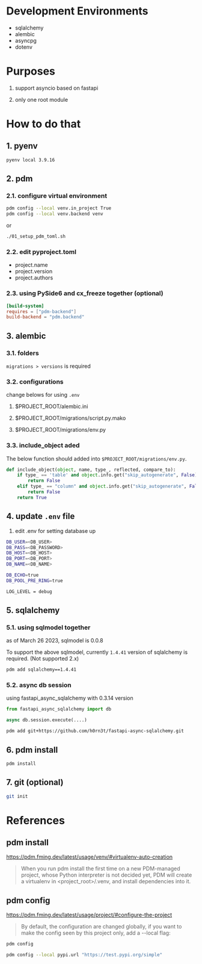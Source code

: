 # Development Environments

* sqlalchemy
* alembic
* asyncpg
* dotenv

# Purposes
1. support asyncio based on fastapi

2. only one root module



# How to do that

## 1. pyenv

```bash
pyenv local 3.9.16
```

## 2. pdm

### 2.1. configure virtual environment

```bash
pdm config --local venv.in_project True
pdm config --local venv.backend venv
```

or

```bash
./01_setup_pdm_toml.sh
```

### 2.2. edit pyproject.toml

* project.name
* project.version
* project.authors


### 2.3. using PySide6 and cx_freeze together (optional)

```toml
[build-system]
requires = ["pdm-backend"]
build-backend = "pdm.backend"
```

## 3. alembic

### 3.1. folders

`migrations > versions` is required


### 3.2. configurations

change belows for using `.env`

1. $PROJECT_ROOT/alembic.ini

2. $PROJECT_ROOT/migrations/script.py.mako

3. $PROJECT_ROOT/migrations/env.py


### 3.3. include_object aded

The below function should added into `$PROJECT_ROOT/migrations/env.py`.

```python
def include_object(object, name, type_, reflected, compare_to):
    if type_ == 'table' and object.info.get("skip_autogenerate", False):
        return False
    elif type_ == "column" and object.info.get("skip_autogenerate", False):
        return False
    return True
```


## 4. update `.env` file

1) edit .env for setting database up

```bash
DB_USER=<DB_USER>
DB_PASS=<DB_PASSWORD>
DB_HOST=<DB_HOST>
DB_PORT=<DB_PORT>
DB_NAME=<DB_NAME>

DB_ECHO=true
DB_POOL_PRE_RING=true

LOG_LEVEL = debug
```


## 5. sqlalchemy

### 5.1. using sqlmodel together
as of March 26 2023, sqlmodel is 0.0.8

To support the above sqlmodel, currently `1.4.41` version of sqlalchemy is required. (Not supported 2.x)

```bash
pdm add sqlalchemy==1.4.41
```

### 5.2. async db session

using fastapi_async_sqlalchemy with 0.3.14 version

```python
from fastapi_async_sqlalchemy import db

async db.session.execute(....)
```


```bash
pdm add git+https://github.com/h0rn3t/fastapi-async-sqlalchemy.git
```

## 6. pdm install

```bash
pdm install
```

## 7. git (optional)

```bash
git init
```


# References

## pdm install

https://pdm.fming.dev/latest/usage/venv/#virtualenv-auto-creation

> When you run pdm install the first time on a new PDM-managed project, whose Python interpreter is not decided yet, PDM will create a virtualenv in <project_root>/.venv, and install dependencies into it.

## pdm config

https://pdm.fming.dev/latest/usage/project/#configure-the-project


> By default, the configuration are changed globally, if you want to make the config seen by this project only, add a --local flag:

```bash
pdm config
```

```bash
pdm config --local pypi.url "https://test.pypi.org/simple"
```


